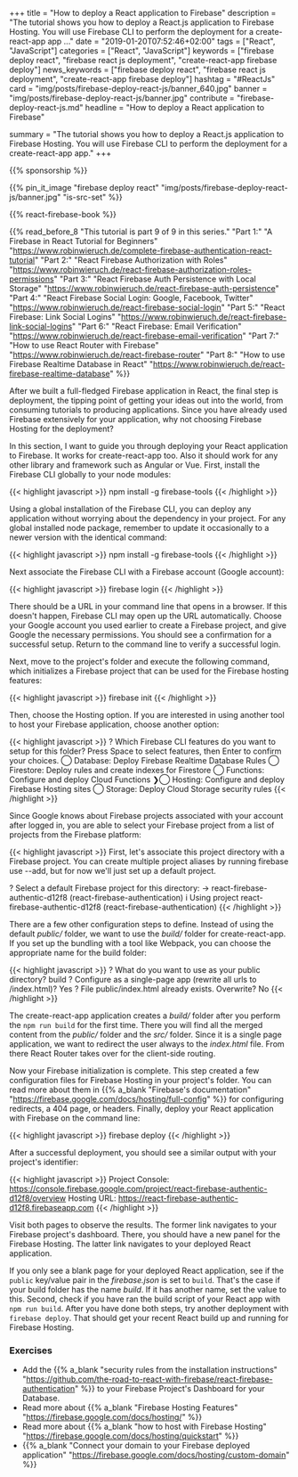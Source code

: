 +++
title = "How to deploy a React application to Firebase"
description = "The tutorial shows you how to deploy a React.js application to Firebase Hosting. You will use Firebase CLI to perform the deployment for a create-react-app app ..."
date = "2019-01-20T07:52:46+02:00"
tags = ["React", "JavaScript"]
categories = ["React", "JavaScript"]
keywords = ["firebase deploy react", "firebase react js deployment", "create-react-app firebase deploy"]
news_keywords = ["firebase deploy react", "firebase react js deployment", "create-react-app firebase deploy"]
hashtag = "#ReactJs"
card = "img/posts/firebase-deploy-react-js/banner_640.jpg"
banner = "img/posts/firebase-deploy-react-js/banner.jpg"
contribute = "firebase-deploy-react-js.md"
headline = "How to deploy a React application to Firebase"

summary = "The tutorial shows you how to deploy a React.js application to Firebase Hosting. You will use Firebase CLI to perform the deployment for a create-react-app app."
+++

{{% sponsorship %}}

{{% pin_it_image "firebase deploy react" "img/posts/firebase-deploy-react-js/banner.jpg" "is-src-set" %}}

{{% react-firebase-book %}}

{{% read_before_8 "This tutorial is part 9 of 9 in this series." "Part 1:" "A Firebase in React Tutorial for Beginners" "https://www.robinwieruch.de/complete-firebase-authentication-react-tutorial" "Part 2:" "React Firebase Authorization with Roles" "https://www.robinwieruch.de/react-firebase-authorization-roles-permissions" "Part 3:" "React Firebase Auth Persistence with Local Storage" "https://www.robinwieruch.de/react-firebase-auth-persistence" "Part 4:" "React Firebase Social Login: Google, Facebook, Twitter" "https://www.robinwieruch.de/react-firebase-social-login" "Part 5:" "React Firebase: Link Social Logins" "https://www.robinwieruch.de/react-firebase-link-social-logins" "Part 6:" "React Firebase: Email Verification" "https://www.robinwieruch.de/react-firebase-email-verification" "Part 7:" "How to use React Router with Firebase" "https://www.robinwieruch.de/react-firebase-router" "Part 8:" "How to use Firebase Realtime Database in React" "https://www.robinwieruch.de/react-firebase-realtime-database" %}}

After we built a full-fledged Firebase application in React, the final step is deployment, the tipping point of getting your ideas out into the world, from consuming tutorials to producing applications. Since you have already used Firebase extensively for your application, why not choosing Firebase Hosting for the deployment?

In this section, I want to guide you through deploying your React application to Firebase. It works for create-react-app too. Also it should work for any other library and framework such as Angular or Vue. First, install the Firebase CLI globally to your node modules:

{{< highlight javascript >}}
npm install -g firebase-tools
{{< /highlight >}}

Using a global installation of the Firebase CLI, you can deploy any application without worrying about the dependency in your project. For any global installed node package, remember to update it occasionally to a newer version with the identical command:

{{< highlight javascript >}}
npm install -g firebase-tools
{{< /highlight >}}

Next associate the Firebase CLI with a Firebase account (Google account):

{{< highlight javascript >}}
firebase login
{{< /highlight >}}

There should be a URL in your command line that opens in a browser. If this doesn't happen, Firebase CLI may open up the URL automatically. Choose your Google account you used earlier to create a Firebase project, and give Google the necessary permissions. You should see a confirmation for a successful setup. Return to the command line to verify a successful login.

Next, move to the project's folder and execute the following command, which initializes a Firebase project that can be used for the Firebase hosting features:

{{< highlight javascript >}}
firebase init
{{< /highlight >}}

Then, choose the Hosting option. If you are interested in using another tool to host your Firebase application, choose another option:

{{< highlight javascript >}}
? Which Firebase CLI features do you want to setup for this folder? Press Space to select features, then Enter to confirm your choices.
 ◯ Database: Deploy Firebase Realtime Database Rules
 ◯ Firestore: Deploy rules and create indexes for Firestore
 ◯ Functions: Configure and deploy Cloud Functions
❯◯ Hosting: Configure and deploy Firebase Hosting sites
 ◯ Storage: Deploy Cloud Storage security rules
{{< /highlight >}}

Since Google knows about Firebase projects associated with your account after logged in, you are able to select your Firebase project from a list of projects from the Firebase platform:

{{< highlight javascript >}}
First, let's associate this project directory with a Firebase project.
You can create multiple project aliases by running firebase use --add,
but for now we'll just set up a default project.

? Select a default Firebase project for this directory:
-> react-firebase-authentic-d12f8 (react-firebase-authentication)
i  Using project react-firebase-authentic-d12f8 (react-firebase-authentication)
{{< /highlight >}}

There are a few other configuration steps to define. Instead of using the default *public/* folder, we want to use the *build/* folder for create-react-app. If you set up the bundling with a tool like Webpack, you can choose the appropriate name for the build folder:

{{< highlight javascript >}}
? What do you want to use as your public directory? build
? Configure as a single-page app (rewrite all urls to /index.html)? Yes
? File public/index.html already exists. Overwrite? No
{{< /highlight >}}

The create-react-app application creates a *build/* folder after you perform the `npm run build` for the first time. There you will find all the merged content from the *public/* folder and the *src/* folder. Since it is a single page application, we want to redirect the user always to the *index.html* file. From there React Router takes over for the client-side routing.

Now your Firebase initialization is complete. This step created a few configuration files for Firebase Hosting in your project's folder. You can read more about them in {{% a_blank "Firebase's documentation" "https://firebase.google.com/docs/hosting/full-config" %}} for configuring redirects, a 404 page, or headers. Finally, deploy your React application with Firebase on the command line:

{{< highlight javascript >}}
firebase deploy
{{< /highlight >}}

After a successful deployment, you should see a similar output with your project's identifier:

{{< highlight javascript >}}
Project Console: https://console.firebase.google.com/project/react-firebase-authentic-d12f8/overview
Hosting URL: https://react-firebase-authentic-d12f8.firebaseapp.com
{{< /highlight >}}

Visit both pages to observe the results. The former link navigates to your Firebase project's dashboard. There, you should have a new panel for the Firebase Hosting. The latter link navigates to your deployed React application.

If you only see a blank page for your deployed React application, see if the `public` key/value pair in the *firebase.json* is set to `build`. That's the case if your build folder has the name *build*. If it has another name, set the value to this. Second, check if you have ran the build script of your React app with `npm run build`. After you have done both steps, try another deployment with `firebase deploy`. That should get your recent React build up and running for Firebase Hosting.

### Exercises

* Add the {{% a_blank "security rules from the installation instructions" "https://github.com/the-road-to-react-with-firebase/react-firebase-authentication" %}} to your Firebase Project's Dashboard for your Database.
* Read more about {{% a_blank "Firebase Hosting Features" "https://firebase.google.com/docs/hosting/" %}}
* Read more about {{% a_blank "how to host with Firebase Hosting" "https://firebase.google.com/docs/hosting/quickstart" %}}
* {{% a_blank "Connect your domain to your Firebase deployed application" "https://firebase.google.com/docs/hosting/custom-domain" %}}
